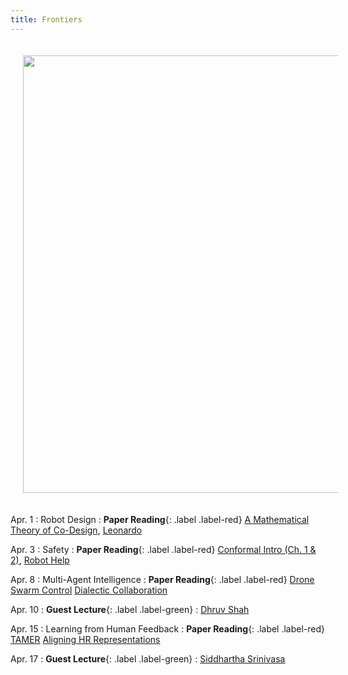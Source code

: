 ```yaml
---
title: Frontiers 
---
```


<img src="/real_world_robot_learning_sp25/assets/images/frontiers.png" style="width:700px; height:auto; padding:20px;">


Apr. 1
: Robot Design
  : **Paper Reading**{: .label .label-red} [A Mathematical Theory of Co-Design](https://arxiv.org/abs/1512.08055), [Leonardo](https://www.science.org/doi/10.1126/scirobotics.abf8136)

Apr. 3
: Safety
  : **Paper Reading**{: .label .label-red} [Conformal Intro (Ch. 1 & 2)](https://arxiv.org/abs/2107.07511), [Robot Help](https://arxiv.org/abs/2307.01928)

Apr. 8
: Multi-Agent Intelligence
  : **Paper Reading**{: .label .label-red} [Drone Swarm Control](https://sites.google.com/view/obst-avoid-swarm-rl) [Dialectic Collaboration](https://ieeexplore.ieee.org/abstract/document/10610855?casa_token=KZ7mDTtTm-UAAAAA:gHvsHqB6yjv0Kh_DQWdThTMfmCOfEfC9e9fpuRXCqRHCB8bBRUjP56oFXQDjU11YDeQqC3nC9Q) 

Apr. 10
: **Guest Lecture**{: .label .label-green} 
  : [Dhruv Shah](https://robodhruv.github.io/) 

Apr. 15
: Learning from Human Feedback
  : **Paper Reading**{: .label .label-red} [TAMER](https://ojs.aaai.org/index.php/AAAI/article/view/11485) [Aligning HR Representations](https://dl.acm.org/doi/abs/10.1145/3610977.3634987)

Apr. 17
  : **Guest Lecture**{: .label .label-green} 
    : [Siddhartha Srinivasa](https://goodrobot.ai/) 